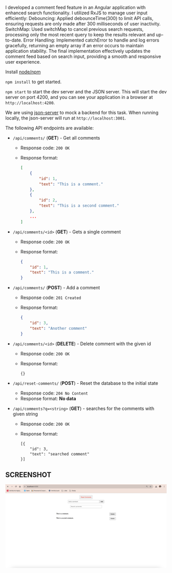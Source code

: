 I developed a comment feed feature in an Angular application with enhanced search functionality. I utilized RxJS to manage user input efficiently:  Debouncing: Applied debounceTime(300) to limit API calls, ensuring requests are only made after 300 milliseconds of user inactivity. SwitchMap: Used switchMap to cancel previous search requests, processing only the most recent query to keep the results relevant and up-to-date. Error Handling: Implemented catchError to handle and log errors gracefully, returning an empty array if an error occurs to maintain application stability. The final implementation effectively updates the comment feed based on search input, providing a smooth and responsive user experience.

Install [node/npm](https://nodejs.org/en/)

`npm install` to get started.

`npm start` to start the dev server and the JSON server. This will start the dev server on port 4200, and you can see your application in a browser at `http://localhost:4200`.

We are using [json-server](https://github.com/typicode/json-server) to mock a backend for this task. When running locally, the json-server will run at `http://localhost:3001`.

The following API endpoints are available:

* `/api/comments/` (**GET**) - Get all comments

  * Response code: `200 OK`

  * Response format:

    ```json
    [
        {
            "id": 1,
            "text": "This is a comment."
        },
        {
            "id": 2,
            "text": "This is a second comment."
        },
        ...
    ]
    ```

* `/api/comments/<id>` (**GET**) - Gets a single comment

  * Response code: `200 OK`

  * Response format:

    ```json
    {
        "id": 1,
        "text": "This is a comment."
    }
    ```

* `/api/comments/` (**POST**) - Add a comment

  * Response code: `201 Created`

  * Response format:

    ```json
    {
        "id": 3,
        "text": "Another comment"
    }
    ```

* `/api/comments/<id>` (**DELETE**) - Delete comment with the given id

  * Response code: `200 OK`

  * Response format:

    ```
    {}
    ```
* `/api/reset-comments/` (**POST**) - Reset the database to the initial state

  * Response code: `204 No Content`
  * Response format: **No data**

* `/api/comments?q=<string>` (**GET**) - searches for the comments with given string

  * Response code: `200 OK`

  * Response format:

    ```
    [{
        "id": 3,
        "text": "searched comment"
    }]
    ```

## SCREENSHOT
![](screenshot.png)
